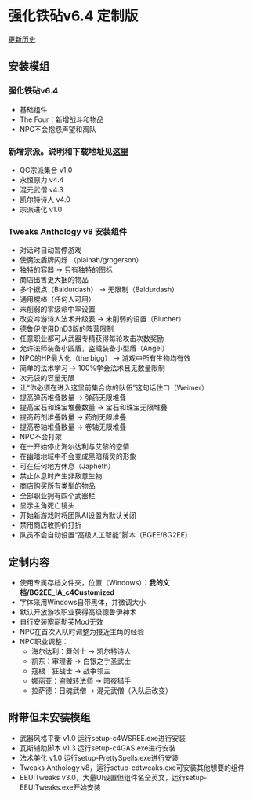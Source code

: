 # 强化铁砧v6.4 定制版
[更新历史](BG2EE_IA_c4Customize_Update.md)

## 安装模组

### 强化铁砧v6.4
- 基础组件
- The Four：新增战斗和物品
- NPC不会抱怨声望和离队

### 新增宗派。说明和下载地址见[这里](https://github.com/Sebastian-c4/mods_collection/blob/master/README.md)
- QC宗派集合 v1.0
- 永恒原力 v4.4
- 混元武僧 v4.3
- 凯尔特诗人 v4.0
- 宗派进化 v1.0
  
### Tweaks Anthology v8 安装组件
- 对话时自动暂停游戏
- 使魔法盾牌闪烁 （plainab/grogerson）
- 独特的容器 -> 只有独特的图标
- 商店出售更大捆的物品
- 多个据点（Baldurdash） -> 无限制（Baldurdash）
- 通用棍棒（任何人可用）
- 未削弱的零级命中率设置
- 改变吟游诗人法术升级表 -> 未削弱的设置（Blucher）
- 德鲁伊使用DnD3版的阵营限制
- 任意职业都可从武器专精获得每轮攻击次数奖励
- 允许法师装备小圆盾，盗贼装备小型盾（Angel）
- NPC的HP最大化（the bigg） -> 游戏中所有生物均有效
- 简单的法术学习 -> 100%学会法术且无数量限制
- 次元袋的容量无限
- 让“你必须在进入这里前集合你的队伍”这句话住口（Weimer）
- 提高弹药堆叠数量 -> 弹药无限堆叠
- 提高宝石和珠宝堆叠数量 -> 宝石和珠宝无限堆叠
- 提高药剂堆叠数量 -> 药剂无限堆叠
- 提高卷轴堆叠数量 -> 卷轴无限堆叠
- NPC不会打架
- 在一开始停止海尔达利与艾黎的恋情
- 在幽暗地域中不会变成黑暗精灵的形象
- 可在任何地方休息（Japheth）
- 禁止休息时产生非敌意生物
- 商店购买所有类型的物品
- 全部职业拥有四个武器栏
- 显示主角死亡镜头
- 开始新游戏时将团队AI设置为默认关闭
- 禁用商店收购价打折
- 队员不会自动设置“高级人工智能”脚本（BGEE/BG2EE）

## 定制内容
- 使用专属存档文件夹，位置（Windows）：**我的文档/BG2EE_IA_c4Customized**
- 字体采用Windows自带黑体，并微调大小
- 默认开放游牧职业获得高级德鲁伊神术
- 自行安装塞丽勒芙Mod无效
- NPC在首次入队时调整为接近主角的经验
- NPC职业调整：
  - 海尔达利：舞剑士 → 凯尔特诗人
  - 凯东：审理者 → 白银之手圣武士
  - 寇根：狂战士 → 战争领主
  - 娜丽亚：盗贼转法师 → 暗夜猎手
  - 拉萨德：日魂武僧 → 混元武僧（入队后改变）

## 附带但未安装模组
- 武器风格平衡 v1.0 运行setup-c4WSREE.exe进行安装
- 瓦斯辅助脚本 v1.3 运行setup-c4GAS.exe进行安装
- 法术美化 v1.0 运行setup-PrettySpells.exe进行安装
- Tweaks Anthology v8，运行setup-cdtweaks.exe可安装其他想要的组件
- EEUITweaks v3.0，大量UI设置但组件名全英文，运行setup-EEUITweaks.exe开始安装
